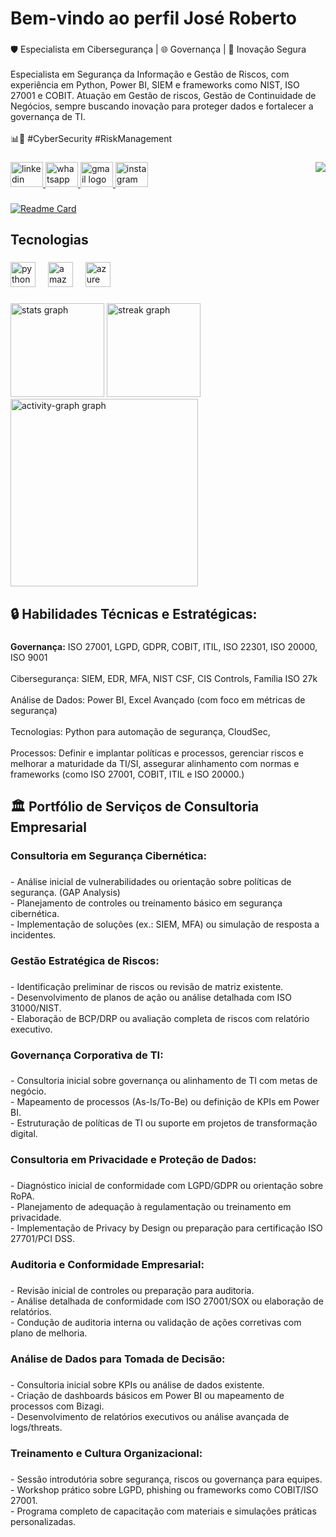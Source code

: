 <h1 align="left">Bem-vindo ao perfil José Roberto</h1>

###

<p align="left">🛡️ Especialista em Cibersegurança | 🌐 Governança | 🚀 Inovação Segura<br><br>Especialista em Segurança da Informação e Gestão de Riscos, com experiência em Python, Power BI, SIEM e frameworks como NIST, ISO 27001 e COBIT. Atuação em Gestão de riscos, Gestão de Continuidade de Negócios, sempre buscando inovação para proteger dados e fortalecer a governança de TI. <br><br>📊🔐 #CyberSecurity #RiskManagement</p>



###


###

<img align="right" src="https://profile-counter.glitch.me/JRobertoFluy/count.svg?"  />

###

<div align="left">
  <a href="https://www.linkedin.com/in/jose-roberto-risk/" target="_blank">
    <img src="https://raw.githubusercontent.com/maurodesouza/profile-readme-generator/master/src/assets/icons/social/linkedin/default.svg" width="52" height="40" alt="linkedin logo"  />
  </a>
  <a href="https://bit.ly/Fluydez-FaleConosco" target="_blank">
    <img src="https://raw.githubusercontent.com/maurodesouza/profile-readme-generator/master/src/assets/icons/social/whatsapp/default.svg" width="52" height="40" alt="whatsapp logo"  />
  </a>
  <a href="robertofluypro@gmail.com" target="_blank">
    <img src="https://raw.githubusercontent.com/maurodesouza/profile-readme-generator/master/src/assets/icons/social/gmail/default.svg" width="52" height="40" alt="gmail logo"  />
  </a>
  <a href="https://www.instagram.com/joser.jesus/" target="_blank">
    <img src="https://raw.githubusercontent.com/maurodesouza/profile-readme-generator/master/src/assets/icons/social/instagram/default.svg" width="52" height="40" alt="instagram logo"  />
  </a>
</div>

###
[![Readme Card](https://github-readme-stats.vercel.app/api/pin/?username=JRobertoFluy&repo=Projeto_ISO27001 )](https://github.com/anuraghazra/github-readme-stats)
###

<h2 align="left">Tecnologias</h2>

###
###

<div align="left">
  <img src="https://cdn.jsdelivr.net/gh/devicons/devicon/icons/python/python-original.svg" height="40" alt="python logo"  />
  <img width="12" />
  <img src="https://skillicons.dev/icons?i=aws" height="40" alt="amazonwebservices logo"  />
  <img width="12" />
  <img src="https://cdn.jsdelivr.net/gh/devicons/devicon/icons/azure/azure-original.svg" height="40" alt="azure logo"  />
</div>

###

<div align="left">
  <img src="https://github-readme-stats.vercel.app/api?username=JRobertoFluy&hide_title=false&hide_rank=false&show_icons=true&include_all_commits=true&count_private=true&disable_animations=false&theme=ayu-mirage&locale=pt-br&hide_border=false&order=1" height="150" alt="stats graph"  />

  <img src="https://streak-stats.demolab.com?user=JRobertoFluy&locale=en&mode=daily&theme=ayu-mirage&hide_border=false&border_radius=5&order=3" height="150" alt="streak graph"  />
  <img src="https://github-readme-activity-graph.vercel.app/graph?username=JRobertoFluy&radius=16&theme=one-dark&area=true&order=5" height="300" alt="activity-graph graph"  />
</div>

###
<h2 align="left">🔒 Habilidades Técnicas e Estratégicas:</h2>

###

<p align="left"><b>Governança:</b> ISO 27001, LGPD, GDPR, COBIT, ITIL, ISO 22301, ISO 20000, ISO 9001<br><br>Cibersegurança: SIEM, EDR, MFA, NIST CSF, CIS Controls, Família ISO 27k<br><br>Análise de Dados: Power BI, Excel Avançado (com foco em métricas de segurança)<br><br>Tecnologias: Python para automação de segurança, CloudSec, <br><br>Processos: Definir e implantar  políticas e processos, gerenciar riscos e melhorar a maturidade da TI/SI, assegurar alinhamento com normas e frameworks (como ISO 27001, COBIT, ITIL e ISO 20000.)</p>

###

<h2 align="left">🏛 Portfólio de Serviços de Consultoria Empresarial</h2>

###

<h3 align="left">Consultoria em Segurança Cibernética:</h3>

###

<p align="left">- Análise inicial de vulnerabilidades ou orientação sobre políticas de segurança. (GAP Analysis)<br>- Planejamento de controles ou treinamento básico em segurança cibernética.<br>- Implementação de soluções (ex.: SIEM, MFA) ou simulação de resposta a incidentes.</p>

###

<h3 align="left">Gestão Estratégica de Riscos:</h3>

###

<p align="left">- Identificação preliminar de riscos ou revisão de matriz existente.<br>- Desenvolvimento de planos de ação ou análise detalhada com ISO 31000/NIST.<br>- Elaboração de BCP/DRP ou avaliação completa de riscos com relatório executivo.</p>

###

<h3 align="left">Governança Corporativa de TI:</h3>

###

<p align="left">- Consultoria inicial sobre governança ou alinhamento de TI com metas de negócio.<br>- Mapeamento de processos (As-Is/To-Be) ou definição de KPIs em Power BI.<br>- Estruturação de políticas de TI ou suporte em projetos de transformação digital.</p>

###

<h3 align="left">Consultoria em Privacidade e Proteção de Dados:</h3>

###

<p align="left">- Diagnóstico inicial de conformidade com LGPD/GDPR ou orientação sobre RoPA.<br>- Planejamento de adequação à regulamentação ou treinamento em privacidade.<br>- Implementação de Privacy by Design ou preparação para certificação ISO 27701/PCI DSS.</p>

###

<h3 align="left">Auditoria e Conformidade Empresarial:</h3>

###

<p align="left">- Revisão inicial de controles ou preparação para auditoria.<br>- Análise detalhada de conformidade com ISO 27001/SOX ou elaboração de relatórios.<br>- Condução de auditoria interna ou validação de ações corretivas com plano de melhoria.</p>

###

<h3 align="left">Análise de Dados para Tomada de Decisão:</h3>

###

<p align="left">- Consultoria inicial sobre KPIs ou análise de dados existente.<br>- Criação de dashboards básicos em Power BI ou mapeamento de processos com Bizagi.<br>- Desenvolvimento de relatórios executivos ou análise avançada de logs/threats.</p>

###

<h3 align="left">Treinamento e Cultura Organizacional:</h3>

###

<p align="left">- Sessão introdutória sobre segurança, riscos ou governança para equipes.<br>- Workshop prático sobre LGPD, phishing ou frameworks como COBIT/ISO 27001.<br>- Programa completo de capacitação com materiais e simulações práticas personalizadas.</p>


